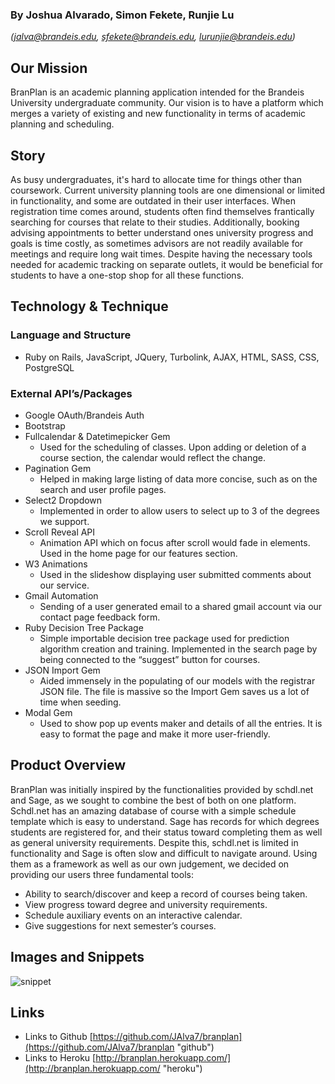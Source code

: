 ### By Joshua Alvarado, Simon Fekete, Runjie Lu ###
*(jalva@brandeis.edu, sfekete@brandeis.edu, lurunjie@brandeis.edu)*

## Our Mission ##
BranPlan is an academic planning application intended for the Brandeis University undergraduate community. Our vision is to have a platform which merges a variety of existing and new functionality in terms of academic planning and scheduling. 

## Story ##
As busy undergraduates, it's hard to allocate time for things other than coursework. Current university planning tools are one dimensional or limited in functionality, and some are outdated in their user interfaces. When registration time comes around, students often find themselves frantically searching for courses that relate to their studies. Additionally, booking advising appointments to better understand ones university progress and goals is time costly, as sometimes advisors are not readily available for meetings and require long wait times. Despite having the necessary tools needed for academic tracking on separate outlets, it would be beneficial for students to have a one-stop shop for all these functions.

## Technology & Technique ##
### Language and Structure ###
- Ruby on Rails, JavaScript, JQuery, Turbolink, AJAX, HTML, SASS, CSS, PostgreSQL

### External API’s/Packages ###
- Google OAuth/Brandeis Auth 
- Bootstrap
- Fullcalendar & Datetimepicker Gem
  - Used for the scheduling of classes. Upon adding or deletion of a course section, the calendar would reflect the change.
- Pagination Gem
  - Helped in making large listing of data more concise, such as on the search and user profile pages.
- Select2 Dropdown
  - Implemented in order to allow users to select up to 3 of the degrees we support.
- Scroll Reveal API
  - Animation API which on focus after scroll would fade in elements. Used in the home page for our features section.
- W3 Animations
  - Used in the slideshow displaying user submitted comments about our service.
- Gmail Automation
  - Sending of a user generated email to a shared gmail account via our contact page feedback form.
- Ruby Decision Tree Package 
  - Simple importable decision tree package used for prediction algorithm creation and training. Implemented in the search page by being connected to the “suggest” button for courses.
- JSON Import Gem
  - Aided immensely in the populating of our models with the registrar JSON file. The file is massive so the Import Gem saves us a lot of time when seeding.
- Modal Gem
  - Used to show pop up events maker and details of all the entries. It is easy to format the page and make it more user-friendly.

## Product Overview ##
BranPlan was initially inspired by the functionalities provided by schdl.net and Sage, as we sought to combine the best of both on one platform. Schdl.net has an amazing database of course with a simple schedule template which is easy to understand. Sage has records for which degrees students are registered for, and their status toward completing them as well as general university requirements. Despite this, schdl.net is limited in functionality and Sage is often slow and difficult to navigate around. Using them as a framework as well as our own judgement, we decided on providing our users three fundamental tools:


- Ability to search/discover and keep a record of courses being taken.
- View progress toward degree and university requirements.
- Schedule auxiliary events on an interactive calendar. 
- Give suggestions for next semester’s courses.

## Images and Snippets ##
![snippet](https://i.ibb.co/DQX4Q4f/image.png)

## Links ##
- Links to Github
[https://github.com/JAlva7/branplan](https://github.com/JAlva7/branplan "github")
- Links to Heroku
[http://branplan.herokuapp.com/](http://branplan.herokuapp.com/ "heroku")


